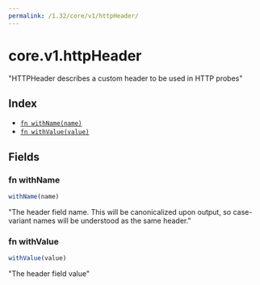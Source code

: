 ```yaml
---
permalink: /1.32/core/v1/httpHeader/
---
```


# core.v1.httpHeader

"HTTPHeader describes a custom header to be used in HTTP probes"

## Index

* [`fn withName(name)`](#fn-withname)
* [`fn withValue(value)`](#fn-withvalue)

## Fields

### fn withName

```ts
withName(name)
```

"The header field name. This will be canonicalized upon output, so case-variant names will be understood as the same header."

### fn withValue

```ts
withValue(value)
```

"The header field value"